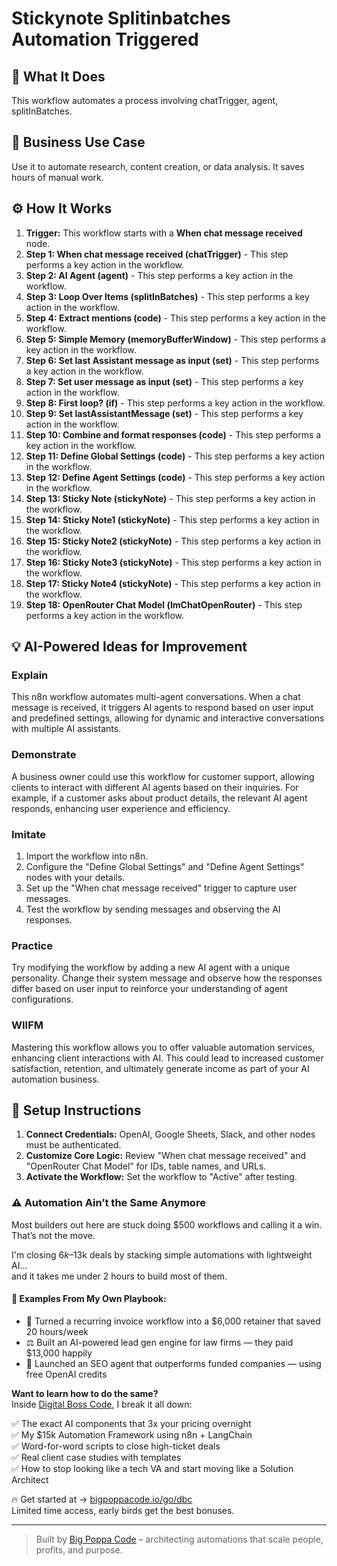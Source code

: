 # Stickynote Splitinbatches Automation Triggered

## 🚀 What It Does
This workflow automates a process involving chatTrigger, agent, splitInBatches.

## 💼 Business Use Case
Use it to automate research, content creation, or data analysis. It saves hours of manual work.

## ⚙️ How It Works
1.  **Trigger:** This workflow starts with a **When chat message received** node.
2. **Step 1: When chat message received (chatTrigger)** - This step performs a key action in the workflow.
3. **Step 2: AI Agent (agent)** - This step performs a key action in the workflow.
4. **Step 3: Loop Over Items (splitInBatches)** - This step performs a key action in the workflow.
5. **Step 4: Extract mentions (code)** - This step performs a key action in the workflow.
6. **Step 5: Simple Memory (memoryBufferWindow)** - This step performs a key action in the workflow.
7. **Step 6: Set last Assistant message as input (set)** - This step performs a key action in the workflow.
8. **Step 7: Set user message as input (set)** - This step performs a key action in the workflow.
9. **Step 8: First loop? (if)** - This step performs a key action in the workflow.
10. **Step 9: Set lastAssistantMessage (set)** - This step performs a key action in the workflow.
11. **Step 10: Combine and format responses (code)** - This step performs a key action in the workflow.
12. **Step 11: Define Global Settings (code)** - This step performs a key action in the workflow.
13. **Step 12: Define Agent Settings (code)** - This step performs a key action in the workflow.
14. **Step 13: Sticky Note (stickyNote)** - This step performs a key action in the workflow.
15. **Step 14: Sticky Note1 (stickyNote)** - This step performs a key action in the workflow.
16. **Step 15: Sticky Note2 (stickyNote)** - This step performs a key action in the workflow.
17. **Step 16: Sticky Note3 (stickyNote)** - This step performs a key action in the workflow.
18. **Step 17: Sticky Note4 (stickyNote)** - This step performs a key action in the workflow.
19. **Step 18: OpenRouter Chat Model (lmChatOpenRouter)** - This step performs a key action in the workflow.

## 💡 AI-Powered Ideas for Improvement
### Explain
This n8n workflow automates multi-agent conversations. When a chat message is received, it triggers AI agents to respond based on user input and predefined settings, allowing for dynamic and interactive conversations with multiple AI assistants.

### Demonstrate
A business owner could use this workflow for customer support, allowing clients to interact with different AI agents based on their inquiries. For example, if a customer asks about product details, the relevant AI agent responds, enhancing user experience and efficiency.

### Imitate
1. Import the workflow into n8n.
2. Configure the "Define Global Settings" and "Define Agent Settings" nodes with your details.
3. Set up the "When chat message received" trigger to capture user messages.
4. Test the workflow by sending messages and observing the AI responses.

### Practice
Try modifying the workflow by adding a new AI agent with a unique personality. Change their system message and observe how the responses differ based on user input to reinforce your understanding of agent configurations.

### WIIFM
Mastering this workflow allows you to offer valuable automation services, enhancing client interactions with AI. This could lead to increased customer satisfaction, retention, and ultimately generate income as part of your AI automation business.

## 🔧 Setup Instructions
1. **Connect Credentials:** OpenAI, Google Sheets, Slack, and other nodes must be authenticated.
2. **Customize Core Logic:** Review "When chat message received" and "OpenRouter Chat Model" for IDs, table names, and URLs.
3. **Activate the Workflow:** Set the workflow to "Active" after testing.

### ⚠️ Automation Ain’t the Same Anymore

Most builders out here are stuck doing $500 workflows and calling it a win.  
That’s not the move.  

I'm closing $6k–$13k deals by stacking simple automations with lightweight AI...  
and it takes me under 2 hours to build most of them.

#### 🧠 Examples From My Own Playbook:
- 🔁 Turned a recurring invoice workflow into a $6,000 retainer that saved 20 hours/week  
- ⚖️ Built an AI-powered lead gen engine for law firms — they paid $13,000 happily  
- 🚀 Launched an SEO agent that outperforms funded companies — using free OpenAI credits  

**Want to learn how to do the same?**  
Inside [Digital Boss Code](https://bigpoppacode.io/go/dbc), I break it all down:

✅ The exact AI components that 3x your pricing overnight  
✅ My $15k Automation Framework using n8n + LangChain  
✅ Word-for-word scripts to close high-ticket deals  
✅ Real client case studies with templates  
✅ How to stop looking like a tech VA and start moving like a Solution Architect  

🔥 Get started at → [bigpoppacode.io/go/dbc](https://bigpoppacode.io/go/dbc)  
Limited time access, early birds get the best bonuses.

---
> Built by [Big Poppa Code](https://bigpoppacode.io) – architecting automations that scale people, profits, and purpose.
